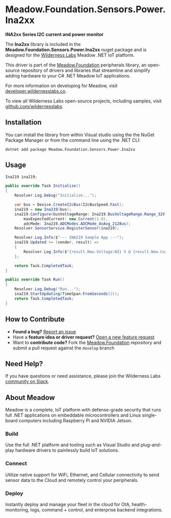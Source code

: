 # Meadow.Foundation.Sensors.Power.Ina2xx

**INA2xx Series I2C current and power monitor**

The **Ina2xx** library is included in the **Meadow.Foundation.Sensors.Power.Ina2xx** nuget package and is designed for the [Wilderness Labs](www.wildernesslabs.co) Meadow .NET IoT platform.

This driver is part of the [Meadow.Foundation](https://developer.wildernesslabs.co/Meadow/Meadow.Foundation/) peripherals library, an open-source repository of drivers and libraries that streamline and simplify adding hardware to your C# .NET Meadow IoT applications.

For more information on developing for Meadow, visit [developer.wildernesslabs.co](http://developer.wildernesslabs.co/).

To view all Wilderness Labs open-source projects, including samples, visit [github.com/wildernesslabs](https://github.com/wildernesslabs/).

## Installation

You can install the library from within Visual studio using the the NuGet Package Manager or from the command line using the .NET CLI:

`dotnet add package Meadow.Foundation.Sensors.Power.Ina2xx`
## Usage

```csharp
Ina219 ina219;

public override Task Initialize()
{
    Resolver.Log.Debug("Initialize...");

    var bus = Device.CreateI2cBus(I2cBusSpeed.Fast);
    ina219 = new Ina219(bus);
    ina219.Configure(busVoltageRange: Ina219.BusVoltageRange.Range_32V,
        maxExpectedCurrent: new Current(1.0),
        adcMode: Ina219.ADCModes.ADCMode_4xAvg_2128us);
    Resolver.SensorService.RegisterSensor(ina219);

    Resolver.Log.Info($"--- INA219 Sample App ---");
    ina219.Updated += (sender, result) =>
    {
        Resolver.Log.Info($"{result.New.Voltage:N3} V @ {result.New.Current:N3} A");
    };

    return Task.CompletedTask;
}

public override Task Run()
{
    Resolver.Log.Debug("Run...");
    ina219.StartUpdating(TimeSpan.FromSeconds(2));
    return Task.CompletedTask;
}

```
## How to Contribute

- **Found a bug?** [Report an issue](https://github.com/WildernessLabs/Meadow_Issues/issues)
- Have a **feature idea or driver request?** [Open a new feature request](https://github.com/WildernessLabs/Meadow_Issues/issues)
- Want to **contribute code?** Fork the [Meadow.Foundation](https://github.com/WildernessLabs/Meadow.Foundation) repository and submit a pull request against the `develop` branch


## Need Help?

If you have questions or need assistance, please join the Wilderness Labs [community on Slack](http://slackinvite.wildernesslabs.co/).
## About Meadow

Meadow is a complete, IoT platform with defense-grade security that runs full .NET applications on embeddable microcontrollers and Linux single-board computers including Raspberry Pi and NVIDIA Jetson.

### Build

Use the full .NET platform and tooling such as Visual Studio and plug-and-play hardware drivers to painlessly build IoT solutions.

### Connect

Utilize native support for WiFi, Ethernet, and Cellular connectivity to send sensor data to the Cloud and remotely control your peripherals.

### Deploy

Instantly deploy and manage your fleet in the cloud for OtA, health-monitoring, logs, command + control, and enterprise backend integrations.


